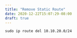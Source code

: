 ```yaml
---
title: "Remove Static Route"
date: 2020-12-22T15:07:29-08:00
draft: true
---
```


```
sudo ip route del 10.10.20.0/24
```
